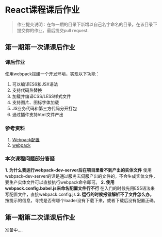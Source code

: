 # React课程课后作业

> 作业提交说明：在每一期的目录下新增以自己名字命名的目录，在该目录下提交你的作业，最后提交pull request.

## 第一期第一次课课后作业

### 课后作业
使用webpack搭建一个开发环境，实现以下功能：

1. 可以编译ES6和JSX语法
2. 支持代码热替换
3. 加载并编译CSS/LESS样式文件
4. 支持图片、图标字体加载
5. JS业务代码和第三方代码分开打包
6. 通过插件支持html文件产出

### 参考资料
1. [Webpack配置](http://guoyongfeng.github.io/idoc/html/React%E8%AF%BE%E7%A8%8B%E4%B8%93%E9%A2%98/%E5%A2%9E%E5%BC%BAWebpack%E9%85%8D%E7%BD%AE.html)
2. [webpack](http://webpack.github.io/)

### 本次课程问题部分答疑

**1. 为什么我运行webpack-dev-server后在项目里看不到产出的实体文件**
使用webpack-dev-server的话是通过服务去伺服产出的文件的，不会生成实体文件，要生产实体文件可以直接执行webpack命令即可。
**2. 使用webpack.config.babel.js来命名配置文件行不行**
在入门的时候先用ES5语法来写配置文件，直接webpack.config.js
**3. 运行的时候报错解析不了文件怎么办。**
按提示的信息，寻找是否有哪个loader没有下载下来，或者下载后没有配置正确。

## 第一期第二次课课后作业

准备中....
